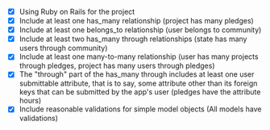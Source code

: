 - [x] Using Ruby on Rails for the project
- [x] Include at least one has_many relationship (project has many pledges) 
- [x] Include at least one belongs_to relationship (user belongs to community)
- [x] Include at least two has_many through relationships (state has many users through community)
- [x] Include at least one many-to-many relationship (user has many projects through pledges, project has many users through pledges)
- [x] The "through" part of the has_many through includes at least one user submittable attribute, that is to say, some attribute other than its foreign keys that can be submitted by the app's user (pledges have the attribute hours)
- [x] Include reasonable validations for simple model objects (All models have validations)
